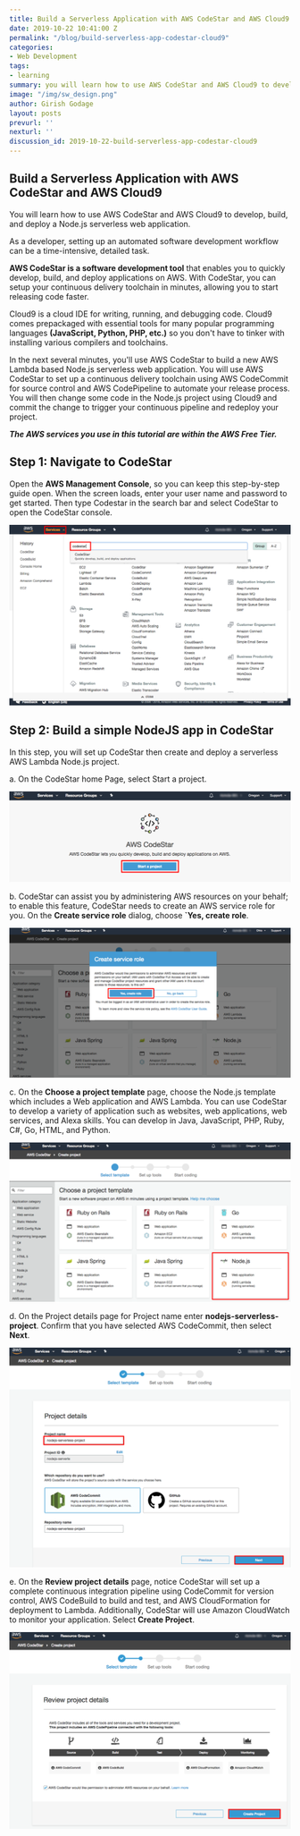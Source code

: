 ```yaml
---
title: Build a Serverless Application with AWS CodeStar and AWS Cloud9
date: 2019-10-22 10:41:00 Z
permalink: "/blog/build-serverless-app-codestar-cloud9"
categories:
- Web Development
tags:
- learning
summary: you will learn how to use AWS CodeStar and AWS Cloud9 to develop, build, and deploy a Node.js serverless web application. As a developer, setting up an automated software development workflow can be a time-intensive, detailed task. AWS CodeStar is a software development tool that enables you to quickly develop, build, and deploy applications on AWS. With CodeStar, you can setup your continuous delivery toolchain in minutes, allowing you to start releasing code faster..
image: "/img/sw_design.png"
author: Girish Godage
layout: posts
prevurl: ''
nexturl: ''
discussion_id: 2019-10-22-build-serverless-app-codestar-cloud9
---
```


## Build a Serverless Application with AWS CodeStar and AWS Cloud9

 You will learn how to use AWS CodeStar and AWS Cloud9 to develop, build, and deploy a Node.js serverless web application. 
 
 As a developer, setting up an automated software development workflow can be a time-intensive, detailed task. 
 
 **AWS CodeStar is a software development tool** that enables you to quickly develop, build, and deploy applications on AWS. With CodeStar, you can setup your continuous delivery toolchain in minutes, allowing you to start releasing code faster.

 Cloud9 is a cloud IDE for writing, running, and debugging code. Cloud9 comes prepackaged with essential tools for many popular programming languages **(JavaScript, Python, PHP, etc.)** so you don't have to tinker with installing various compilers and toolchains.

In the next several minutes, you'll use AWS CodeStar to build a new AWS Lambda based Node.js serverless web application. You will use AWS CodeStar to set up a continuous delivery toolchain using AWS CodeCommit for source control and AWS CodePipeline to automate your release process. You will then change some code in the Node.js project using Cloud9 and commit the change to trigger your continuous pipeline and redeploy your project.

***The AWS services you use in this tutorial are within the AWS Free Tier.***

## Step 1: Navigate to CodeStar
Open the **AWS Management Console**, so you can keep this step-by-step guide open. When the screen loads, enter your user name and password to get started. Then type Codestar in the search bar and select CodeStar to open the CodeStar console.

![image info](/img/webdevelopment/5/build-serverless-app-codestar-cloud.png)

## Step 2: Build a simple NodeJS app in CodeStar

In this step, you will set up CodeStar then create and deploy a serverless AWS Lambda Node.js project.

a. On the CodeStar home Page, select Start a project.

![image info](/img/webdevelopment/5/build-serverless-app-codestar-cloud9-01.png)

b. CodeStar can assist you by administering AWS resources on your behalf; to enable this feature, CodeStar needs to create an AWS service role for you. On the **Create service role** dialog, choose **`Yes, create role**.

![image info](/img/webdevelopment/5/build-serverless-app-codestar-cloud9-02.png)

c. On the **Choose a project template** page, choose the Node.js template which includes a Web application and AWS Lambda. You can use CodeStar to develop a variety of application such as websites, web applications, web services, and Alexa skills. You can develop in Java, JavaScript, PHP, Ruby, C#, Go, HTML, and Python.

![image info](/img/webdevelopment/5/build-serverless-app-codestar-cloud9-03.png)

d. On the Project details page for Project name enter **nodejs-serverless-project**. Confirm that you have selected AWS CodeCommit, then select **Next**.


![image info](/img/webdevelopment/5/build-serverless-app-codestar-cloud9-04.png)


e. On the **Review project details** page, notice CodeStar will set up a complete continuous integration pipeline using CodeCommit for version control, AWS CodeBuild to build and test, and AWS CloudFormation for deployment to Lambda. Additionally, CodeStar will use Amazon CloudWatch to monitor your application. Select **Create Project**.

![image info](/img/webdevelopment/5/build-serverless-app-codestar-cloud9-05.png)



